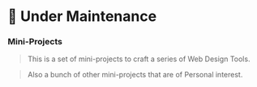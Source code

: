 # 🚧 Under Maintenance  

### Mini-Projects
> This is a set of mini-projects to craft a series of Web Design Tools. <br/>

> Also a bunch of other mini-projects that are of Personal interest.
 
